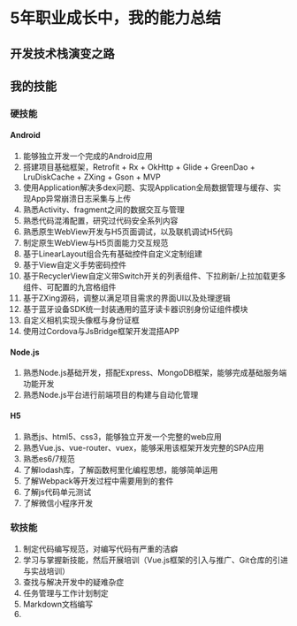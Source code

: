 # 5年职业成长中，我的能力总结


## 开发技术栈演变之路


## 我的技能

### 硬技能

#### Android 

1. 能够独立开发一个完成的Android应用
2. 搭建项目基础框架，Retrofit + Rx + OkHttp + Glide + GreenDao + LruDiskCache + ZXing + Gson + MVP
3. 使用Application解决多dex问题、实现Application全局数据管理与缓存、实现App异常崩溃日志采集与上传
4. 熟悉Activity、fragment之间的数据交互与管理
5. 熟悉代码混淆配置，研究过代码安全系列内容
6. 熟悉原生WebView开发与H5页面调试，以及联机调试H5代码
7. 制定原生WebView与H5页面能力交互规范
8. 基于LinearLayout组合先有基础控件自定义定制组建
9. 基于View自定义手势密码控件
10. 基于RecyclerView自定义带Switch开关的列表组件、下拉刷新/上拉加载更多组件、可配置的九宫格组件
11. 基于ZXing源码，调整以满足项目需求的界面UI以及处理逻辑
12. 基于蓝牙设备SDK统一封装通用的蓝牙读卡器识别身份证组件模块
13. 自定义相机实现头像框与身份证框
14. 使用过Cordova与JsBridge框架开发混搭APP


#### Node.js

1. 熟悉Node.js基础开发，搭配Express、MongoDB框架，能够完成基础服务端功能开发
2. 熟悉Node.js平台进行前端项目的构建与自动化管理


#### H5

1. 熟悉js、html5、css3，能够独立开发一个完整的web应用
2. 熟悉Vue.js、vue-router、vuex，能够采用该框架开发完整的SPA应用
3. 熟悉es6/7规范
4. 了解lodash库，了解函数柯里化编程思想，能够简单运用
5. 了解Webpack等开发过程中需要用到的套件
6. 了解js代码单元测试
7. 了解微信小程序开发



### 软技能

1. 制定代码编写规范，对编写代码有严重的洁癖
2. 学习与掌握新技能，然后开展培训（Vue.js框架的引入与推广、Git仓库的引进与实战培训）
3. 查找与解决开发中的疑难杂症
4. 任务管理与工作计划制定
5. Markdown文档编写
6. 
